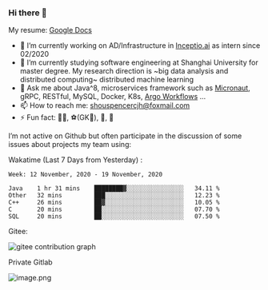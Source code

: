 ### Hi there 👋

My resume: [Google Docs](https://docs.google.com/document/d/1o7iQKDF-_HZUHg6cGiCSl6txrcuQ2tbQttHFFAUeRhc/edit?usp=sharing)

- 🔭 I’m currently working on AD/Infrastructure in [Inceptio.ai](https://www.inceptio.ai/) as intern since 02/2020
- 🌱 I’m currently studying software engineering at Shanghai University for master degree. My research direction is ~big data analysis and distributed computing~ distributed machine learning
- 💬 Ask me about Java^8, microservices framework such as [Micronaut](http://micronaut.io/), gRPC, RESTful, MySQL, Docker, K8s, [Argo Workflows](https://argoproj.github.io/argo/) ...
- 📫 How to reach me: shouspencercjh@foxmail.com
- ⚡ Fun fact: 🚴‍♂️, ⚽(GK🥅), 🏓, 🏸

I’m not active on Github but often participate in the discussion of some issues about projects my team using:

Wakatime (Last 7 Days from Yesterday) :

<!--START_SECTION:waka-->
```text
Week: 12 November, 2020 - 19 November, 2020

Java    1 hr 31 mins    ████████▓░░░░░░░░░░░░░░░░   34.11 % 
Other   32 mins         ███░░░░░░░░░░░░░░░░░░░░░░   12.23 % 
C++     26 mins         ██▓░░░░░░░░░░░░░░░░░░░░░░   10.05 % 
C       20 mins         ██░░░░░░░░░░░░░░░░░░░░░░░   07.70 % 
SQL     20 mins         ██░░░░░░░░░░░░░░░░░░░░░░░   07.50 % 
```
<!--END_SECTION:waka-->

Gitee:

![gitee contribution graph](https://i.loli.net/2020/08/04/gGf4lVtUxZ1nsae.png)

Private Gitlab

![image.png](https://i.loli.net/2020/08/28/iX5uhVyczxaG2Bn.png)
